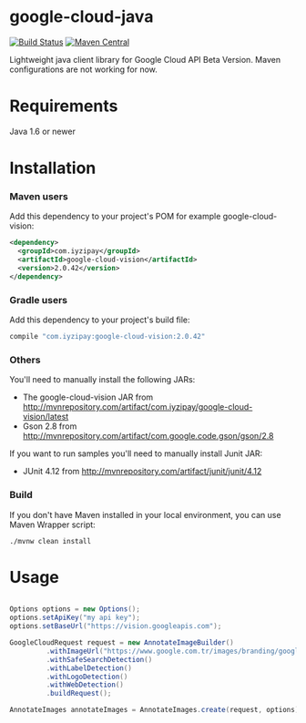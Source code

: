 # google-cloud-java

[![Build Status](https://travis-ci.org/iyzico/google-cloud-java.svg?branch=master)](https://travis-ci.org/iyzico/google-cloud-java)
[![Maven Central](https://maven-badges.herokuapp.com/maven-central/com.iyzipay/google-cloud-java/badge.svg)](https://maven-badges.herokuapp.com/maven-central/com.iyzipay/google-cloud-java/)

Lightweight java client library for Google Cloud API Beta Version. Maven configurations are not working for now.

# Requirements

Java 1.6 or newer

# Installation

### Maven users

Add this dependency to your project's POM for example google-cloud-vision:

```xml
<dependency>
  <groupId>com.iyzipay</groupId>
  <artifactId>google-cloud-vision</artifactId>
  <version>2.0.42</version>
</dependency>
```

### Gradle users

Add this dependency to your project's build file:

```groovy
compile "com.iyzipay:google-cloud-vision:2.0.42"
```

### Others

You'll need to manually install the following JARs:

* The google-cloud-vision JAR from http://mvnrepository.com/artifact/com.iyzipay/google-cloud-vision/latest
* Gson 2.8 from http://mvnrepository.com/artifact/com.google.code.gson/gson/2.8

If you want to run samples you'll need to manually install Junit JAR:

* JUnit 4.12 from http://mvnrepository.com/artifact/junit/junit/4.12

### Build

If you don't have Maven installed in your local environment, you can use Maven Wrapper script:

    ./mvnw clean install

# Usage

```java

Options options = new Options();
options.setApiKey("my api key");
options.setBaseUrl("https://vision.googleapis.com");

GoogleCloudRequest request = new AnnotateImageBuilder()
         .withImageUrl("https://www.google.com.tr/images/branding/googlelogo/2x/googlelogo_color_1.0.84dp.png")
         .withSafeSearchDetection()
         .withLabelDetection()
         .withLogoDetection()
         .withWebDetection()
         .buildRequest();

AnnotateImages annotateImages = AnnotateImages.create(request, options);

```
